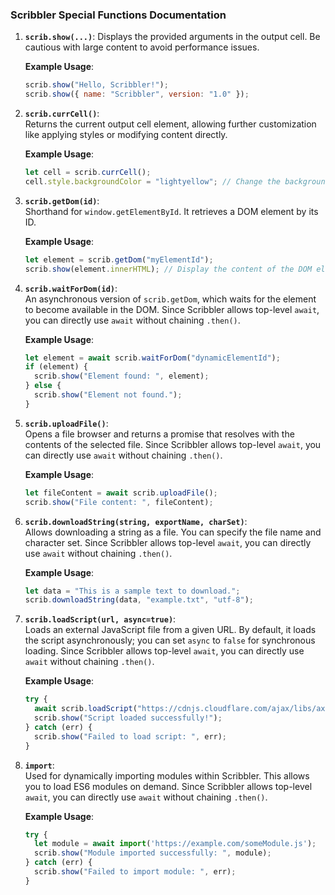
### Scribbler Special Functions Documentation

1. **`scrib.show(...)`**: 
   Displays the provided arguments in the output cell. Be cautious with large content to avoid performance issues.

   **Example Usage**:
   ```javascript
   scrib.show("Hello, Scribbler!"); 
   scrib.show({ name: "Scribbler", version: "1.0" });
   ```

2. **`scrib.currCell()`**:  
   Returns the current output cell element, allowing further customization like applying styles or modifying content directly.

   **Example Usage**:
   ```javascript
   let cell = scrib.currCell();
   cell.style.backgroundColor = "lightyellow"; // Change the background of the current cell.
   ```

3. **`scrib.getDom(id)`**:  
   Shorthand for `window.getElementById`. It retrieves a DOM element by its ID.

   **Example Usage**:
   ```javascript
   let element = scrib.getDom("myElementId");
   scrib.show(element.innerHTML); // Display the content of the DOM element.
   ```

4. **`scrib.waitForDom(id)`**:  
   An asynchronous version of `scrib.getDom`, which waits for the element to become available in the DOM. Since Scribbler allows top-level `await`, you can directly use `await` without chaining `.then()`. 

   **Example Usage**:
   ```javascript
   let element = await scrib.waitForDom("dynamicElementId");
   if (element) {
     scrib.show("Element found: ", element);
   } else {
     scrib.show("Element not found.");
   }
   ```

5. **`scrib.uploadFile()`**:  
   Opens a file browser and returns a promise that resolves with the contents of the selected file. Since Scribbler allows top-level `await`, you can directly use `await` without chaining `.then()`. 

   **Example Usage**:
   ```javascript
   let fileContent = await scrib.uploadFile();
   scrib.show("File content: ", fileContent);
   ```

6. **`scrib.downloadString(string, exportName, charSet)`**:  
   Allows downloading a string as a file. You can specify the file name and character set. Since Scribbler allows top-level `await`, you can directly use `await` without chaining `.then()`. 

   **Example Usage**:
   ```javascript
   let data = "This is a sample text to download.";
   scrib.downloadString(data, "example.txt", "utf-8");
   ```

7. **`scrib.loadScript(url, async=true)`**:  
   Loads an external JavaScript file from a given URL. By default, it loads the script asynchronously; you can set `async` to `false` for synchronous loading. Since Scribbler allows top-level `await`, you can directly use `await` without chaining `.then()`. 

   **Example Usage**:
   ```javascript
   try {
     await scrib.loadScript("https://cdnjs.cloudflare.com/ajax/libs/axios/0.21.1/axios.min.js");
     scrib.show("Script loaded successfully!");
   } catch (err) {
     scrib.show("Failed to load script: ", err);
   }
   ```

8. **`import`**:  
   Used for dynamically importing modules within Scribbler. This allows you to load ES6 modules on demand. Since Scribbler allows top-level `await`, you can directly use `await` without chaining `.then()`. 

   **Example Usage**:
   ```javascript
   try {
     let module = await import('https://example.com/someModule.js');
     scrib.show("Module imported successfully: ", module);
   } catch (err) {
     scrib.show("Failed to import module: ", err);
   }
   ```

